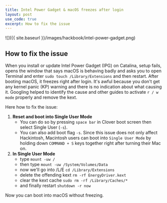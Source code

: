 ```yaml
---
title: Intel Power Gadget & macOS freezes after login
layout: post
use_code: true
excerpt: How to fix the issue
---
```


![]({{ site.baseurl }}/images/hackbook/intel-power-gadget.png)

## How to fix the issue

When you install or update Intel Power Gadget (IPG) on Catalina, setup fails, opens the window that says macOS is behaving badly and 
asks you to open Terminal and enter ```sudo touch /Library/Extensions``` and then restart.
After booting macOS, it freezes right after login.
It's awful because you don't get any kernel panic (KP) warning and there is no indication about what causing it. Googling helped to identify the cause and other guides to activate ```r / w mode``` properly and remove the kext.

Here how to fix the issue:

1.	**Reset and boot into Single User Mode**
	- You can do so by pressing ```space bar``` in Clover boot screen then select Single User (```-s```).
	- You can also add boot flag ```-s```. Since this issue does not only affect Hackintosh, Macintosh users can boot into ```Single User Mode``` by holding down ```COMMAND + S``` keys together right after turning their Mac on.
2. 	**In Single User Mode**
	- type ```mount -uw /```
	- then type ```mount -uw /System/Volumes/Data```
	- now we'll go into /L/E ```cd /Library/Extensions```
	- delete the offending kext ```rm -rf EnergyDriver.kext```
	- clear the kext cache ```sudo rm -rf /Library/Caches/*```
	- and finally restart ```shutdown -r now```

Now you can boot into macOS without freezing.



